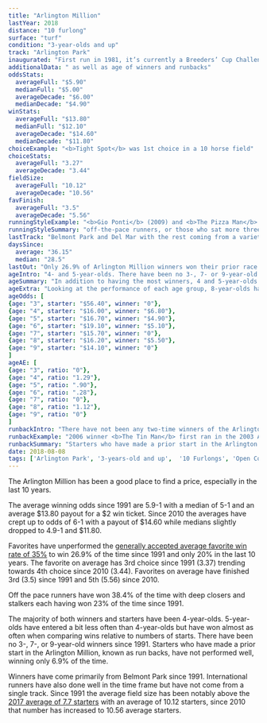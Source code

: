 ```yaml
---
title: "Arlington Million"
lastYear: 2018
distance: "10 furlong"
surface: "turf"
condition: "3-year-olds and up"
track: "Arlington Park"
inaugurated: "First run in 1981, it’s currently a Breeders’ Cup Challenge race. The race was not run in 1998 and 1999"
additionalData: " as well as age of winners and runbacks"
oddsStats:
  averageFull: "$5.90"
  medianFull: "$5.00"
  averageDecade: "$6.00"
  medianDecade: "$4.90"
winStats:
  averageFull: "$13.80"
  medianFull: "$12.10"
  averageDecade: "$14.60"
  medianDecade: "$11.80"
choiceExample: "<b>Tight Spot</b> was 1st choice in a 10 horse field"
choiceStats:
  averageFull: "3.27"
  averageDecade: "3.44"
fieldSize:
  averageFull: "10.12"
  averageDecade: "10.56"
favFinish:
  averageFull: "3.5"
  averageDecade: "5.56"
runningStyleExample: "<b>Gio Ponti</b> (2009) and <b>The Pizza Man</b> (2015) were 13 lengths"
runningStyleSummary: "off-the-pace runners, or those who sat more three lengths off the leader. The last 10 years have been no different with 60% of the winners coming from off the pace"
lastTrack: "Belmont Park and Del Mar with the rest coming from a variety of tracks. 19.2% of winners since 1991 were international shippers coming from England, Ireland, Germany and Singapore"
daysSince:
  average: "36.15"
  median: "28.5"
lastOut: "Only 26.9% of Arlington Million winners won their prior race since 1991 with all but five winners finishing in the money (first, second or third) last out."
ageIntro: "4- and 5-year-olds. There have been no 3-, 7- or 9-year-old winners in the time frame"
ageSummary: "In addition to having the most winners, 4 and 5-year-olds also had the most starters comprising 66.5% of all starters between them. 6-year-olds made up almost 20% of the starters (20.2%) while 7-year-olds represent 7.6% of starters. 3-, 8- and 9-year-old each made up less than 3% of the overall starters."
ageExtra: "Looking at the performance of each age group, 8-year-olds had the highest win rate relative to the amount of starters at 14.3% while 6-year-olds have the lowest win rate (3.7%) of the groups with a win. 4-year-olds have slightly outperformed 5-year-olds."
ageOdds: [
{age: "3", starter: "$56.40", winner: "0"},
{age: "4", starter: "$16.00", winner: "$6.80"},
{age: "5", starter: "$16.70", winner: "$4.90"},
{age: "6", starter: "$19.10", winner: "$5.10"},
{age: "7", starter: "$15.70", winner: "0"},
{age: "8", starter: "$16.20", winner: "$5.50"},
{age: "9", starter: "$14.10", winner: "0"}
]
ageAE: [
{age: "3", ratio: "0"},
{age: "4", ratio: "1.29"},
{age: "5", ratio: ".90"},
{age: "6", ratio: ".28"},
{age: "7", ratio: "0"},
{age: "8", ratio: "1.12"},
{age: "9", ratio: "0"}
]
runbackIntro: "There have not been any two-time winners of the Arlington Million since 1991, however 2005 winner <b>Powerscourt (GB)</b> finished first in 2004 but was disqualified and placed second. A total of 32 individual starters have made more than one start in the Arlington Million since 1991 for a total of 43 run back starts."
runbackExample: "2006 winner <b>The Tin Man</b> first ran in the 2003 Arlington Million and finished 6th. He ran back in to win in 2006 and then again to finish 2nd in 2007"
runbackSummary: "Starters who have made a prior start in the Arlington Million have not performed particularly well, winning only 6.9% of the time. Run back starters have fared a little better if you look at in the money finishes, hitting the board 30.2% of the time since 1991."
date: 2018-08-08
tags: ['Arlington Park', '3-years-old and up',  '10 Furlongs', 'Open Company', 'Turf']
---
```


The Arlington Million has been a good place to find a price, especially in the last 10 years.

The average winning odds since 1991 are 5.9-1 with a median of 5-1 and an average $13.80 payout for a $2 win ticket. Since 2010 the averages have crept up to odds of 6-1 with a payout of $14.60 while medians slightly dropped to 4.9-1 and $11.80.

Favorites have unperformed the [generally accepted average favorite win rate of 35%](http://agameofskill.com/how-well-do-horse-racing-favorites-perform/) to win 26.9% of the time since 1991 and only 20% in the last 10 years. The favorite on average has 3rd choice since 1991 (3.37) trending towards 4th choice since 2010 (3.44). Favorites on average have finished 3rd (3.5) since 1991 and 5th (5.56) since 2010.

Off the pace runners have won 38.4% of the time with deep closers and stalkers each having won 23% of the time since 1991.

The majority of both winners and starters have been 4-year-olds. 5-year-olds have entered a bit less often than 4-year-olds but have won almost as often when comparing wins relative to numbers of starts. There have been no 3-, 7-, or 9-year-old winners since 1991. Starters who have made a prior start in the Arlington Million, known as run backs, have not performed well, winning only 6.9% of the time.

Winners have come primarily from Belmont Park since 1991. International runners have also done well in the time frame but have not come from a single track. Since 1991 the average field size has been notably above the [2017 average of 7.7 starters](http://jockeyclub.com/factbook/races_pass.asp?whatyr=2017) with an average of 10.12 starters, since 2010 that number has increased to 10.56 average starters.
